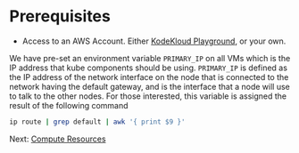 # Prerequisites

* Access to an AWS Account. Either [KodeKloud Playground](https://kodekloud.com/topic/playground-aws/), or your own.

We have pre-set an environment variable `PRIMARY_IP` on all VMs which is the IP address that kube components should be using. `PRIMARY_IP` is defined as the IP address of the network interface on the node that is connected to the network having the default gateway, and is the interface that a node will use to talk to the other nodes. For those interested, this variable is assigned the result of the following command

```bash
ip route | grep default | awk '{ print $9 }'
```


Next: [Compute Resources](02-compute-resources.md)

